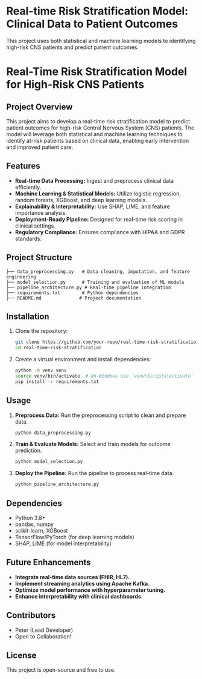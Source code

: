 # Real-time Risk Stratification Model: Clinical Data to Patient Outcomes
This project uses both statistical and machine learning models to identifying high-risk CNS patients and predict patient outcomes.
# Real-Time Risk Stratification Model for High-Risk CNS Patients

## Project Overview
This project aims to develop a real-time risk stratification model to predict patient outcomes for high-risk Central Nervous System (CNS) patients. The model will leverage both statistical and machine learning techniques to identify at-risk patients based on clinical data, enabling early intervention and improved patient care.

## Features
- **Real-time Data Processing:** Ingest and preprocess clinical data efficiently.
- **Machine Learning & Statistical Models:** Utilize logistic regression, random forests, XGBoost, and deep learning models.
- **Explainability & Interpretability:** Use SHAP, LIME, and feature importance analysis.
- **Deployment-Ready Pipeline:** Designed for real-time risk scoring in clinical settings.
- **Regulatory Compliance:** Ensures compliance with HIPAA and GDPR standards.

## Project Structure
```
├── data_preprocessing.py   # Data cleaning, imputation, and feature engineering
├── model_selection.py      # Training and evaluation of ML models
├── pipeline_architecture.py # Real-time pipeline integration
├── requirements.txt        # Python dependencies
├── README.md              # Project documentation
```

## Installation
1. Clone the repository:
   ```sh
   git clone https://github.com/your-repo/real-time-risk-stratification.git
   cd real-time-risk-stratification
   ```
2. Create a virtual environment and install dependencies:
   ```sh
   python -m venv venv
   source venv/bin/activate  # On Windows use `venv\Scripts\activate`
   pip install -r requirements.txt
   ```

## Usage
1. **Preprocess Data:** Run the preprocessing script to clean and prepare data.
   ```sh
   python data_preprocessing.py
   ```
2. **Train & Evaluate Models:** Select and train models for outcome prediction.
   ```sh
   python model_selection.py
   ```
3. **Deploy the Pipeline:** Run the pipeline to process real-time data.
   ```sh
   python pipeline_architecture.py
   ```

## Dependencies
- Python 3.8+
- pandas, numpy
- scikit-learn, XGBoost
- TensorFlow/PyTorch (for deep learning models)
- SHAP, LIME (for model interpretability)

## Future Enhancements
- **Integrate real-time data sources (FHIR, HL7).**
- **Implement streaming analytics using Apache Kafka.**
- **Optimize model performance with hyperparameter tuning.**
- **Enhance interpretability with clinical dashboards.**

## Contributors
- Peter (Lead Developer)
- Open to Collaboration!

## License
This project is open-source and free to use.

